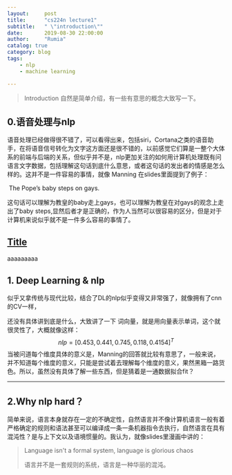 ```yaml
---
layout:     post
title:      "cs224n lecture1"
subtitle:   " \"introduction\""
date:       2019-08-30 22:00:00
author:     "Rumia"
catalog: true
category: blog
tags:
    - nlp
    - machine learning

---
```




>  Introduction 自然是简单介绍，有一些有意思的概念大致写一下。

## 0.语音处理与nlp

​	语音处理已经做得很不错了，可以看得出来，包括siri，Cortana之类的语音助手，在将语音信号转化为文字这方面还是很不错的，以前感觉它们算是一整个大体系的前端与后端的关系，但似乎并不是，nlp更加关注的如何用计算机处理既有问语言文字数据，包括理解这句话到底什么意思，或者这句话的发出者的情感是怎么样的。这并不是一件容易的事情，就像 Manning 在slides里面提到了例子：

​	The	Pope’s	baby	steps	on	gays.

 这句话可以理解为教皇的baby走上gays，也可以理解为教皇在对gays的观念上走出了baby steps,显然后者才是正确的，作为人当然可以很容易的区分，但是对于计算机来说似乎就不是一件多么容易的事情了。

## [Title]()

aaaaaaaaa



## 1. Deep Learning & nlp

   似乎又拿传统与现代比较，结合了DL的nlp似乎变得又非常强了，就像拥有了cnn的CV一样，

还没有具体讲到底是什么，大致讲了一下 词向量，就是用向量表示单词，这个就很灵性了，大概就像这样：
$$
nlp =[0.453,0.441,0.745,0.118,0.4154]^T
$$
  当被问道每个维度具体的意义是，Manning的回答就比较有意思了，一般来说，并不知道每个维度的意义，只能是尝试着去理解每个维度的意义，果然黑箱一路货色。所以，虽然没有具体了解一些东西，但是猜着是一通数据拟合fit？

---

## 2.Why nlp hard？

  简单来说，语言本身就存在一定的不确定性，自然语言并不像计算机语言一般有着严格确定的规则和语法甚至可以编译成一条一条机器指令去执行，自然语言在具有混沌性？是与上下文以及语境惯量的。我认为，就像slides里漫画中讲的：

> Language isn't a formal system, language is glorious chaos
>
> 语言并不是一套规则的系统，语言是一种华丽的混沌。

